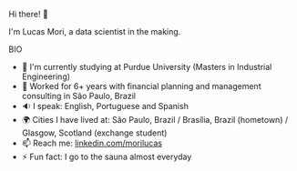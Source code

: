 Hi there! 👋

I'm Lucas Mori, a data scientist in the making.

BIO
- 🏫 I'm currently studying at Purdue University (Masters in Industrial Engineering)
- 🏢 Worked for 6+ years with financial planning and management consulting in São Paulo, Brazil
- 🔉 I speak: English, Portuguese and Spanish
- 🌍 Cities I have lived at: São Paulo, Brazil / Brasília, Brazil (hometown) / Glasgow, Scotland (exchange student)
- 📫 Reach me: [linkedin.com/morilucas](https://www.linkedin.com/in/morilucas/)
- ⚡️ Fun fact: I go to the sauna almost everyday
